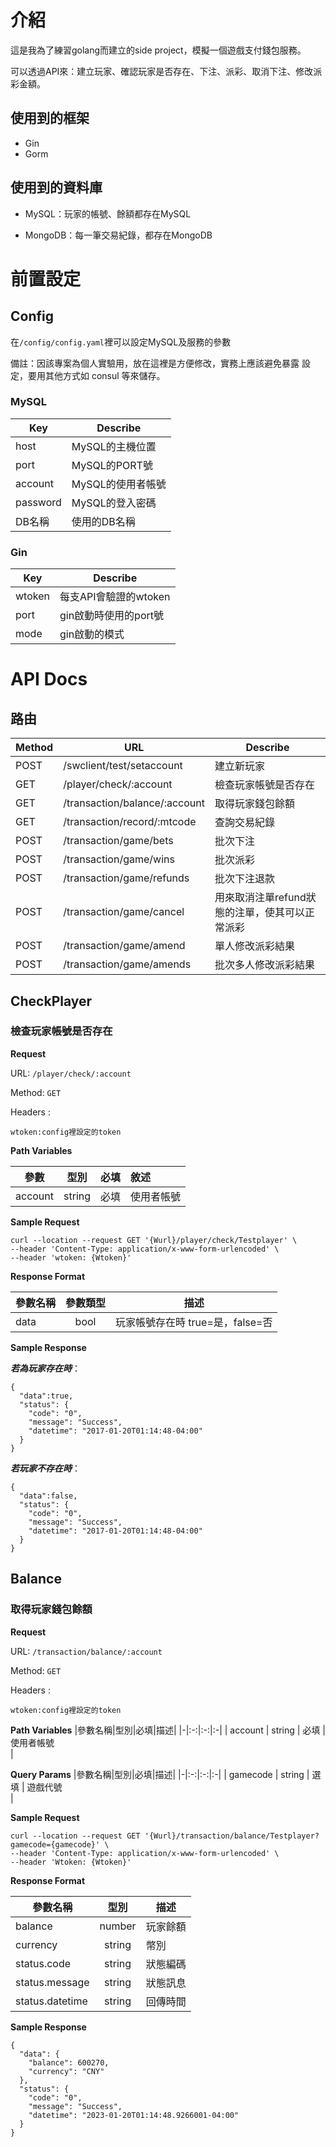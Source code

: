 # 介紹
這是我為了練習golang而建立的side project，模擬一個遊戲支付錢包服務。

可以透過API來：建立玩家、確認玩家是否存在、下注、派彩、取消下注、修改派彩金額。

## 使用到的框架

- Gin
- Gorm

## 使用到的資料庫

- MySQL：玩家的帳號、餘額都存在MySQL

- MongoDB：每一筆交易紀錄，都存在MongoDB
  
# 前置設定
## Config
在`/config/config.yaml`裡可以設定MySQL及服務的參數

備註：因該專案為個人實驗用，放在這裡是方便修改，實務上應該避免暴露
設定，要用其他方式如 consul 等來儲存。

### MySQL
| Key | Describe |
| -------- | -------- |
|host|MySQL的主機位置|
|port|MySQL的PORT號|
|account|MySQL的使用者帳號|
|password|MySQL的登入密碼|
|DB名稱|使用的DB名稱|

### Gin
| Key | Describe |
| -------- | -------- |
|wtoken|每支API會驗證的wtoken|
|port|gin啟動時使用的port號|
|mode|gin啟動的模式|


# API Docs
## 路由

| Method | URL | Describe |
| -------- | -------- | -------- |
|POST|/swclient/test/setaccount|建立新玩家
| GET     | /player/check/:account     |  檢查玩家帳號是否存在|
|GET|/transaction/balance/:account|取得玩家錢包餘額
|GET|/transaction/record/:mtcode|查詢交易紀錄
|POST| /transaction/game/bets|批次下注
|POST| /transaction/game/wins|批次派彩
|POST| /transaction/game/refunds|批次下注退款
|POST|/transaction/game/cancel|用來取消注單refund狀態的注單，使其可以正常派彩
|POST|/transaction/game/amend|單人修改派彩結果
|POST|/transaction/game/amends|批次多人修改派彩結果


## CheckPlayer
### 檢查玩家帳號是否存在

**Request**

URL: `/player/check/:account`

Method: `GET`

Headers :<br/>

`wtoken:config裡設定的token`<br/>


**Path Variables** 

| 參數 | 型別 | 必填 | 敘述 |
| - | :-: | :-: | :-|
| account     	  | string| 必填 |使用者帳號 <br> |

**Sample Request**
```bash=
curl --location --request GET '{Wurl}/player/check/Testplayer' \
--header 'Content-Type: application/x-www-form-urlencoded' \
--header 'wtoken: {Wtoken}'
```

**Response Format** 

| 參數名稱 | 參數類型 | 描述 |
| --- |:-:| --- |
| data      |bool | 玩家帳號存在時  true=是，false=否  |

**Sample Response**

***若為玩家存在時***：
```json=
{
  "data":true,
  "status": {
    "code": "0",
    "message": "Success",
    "datetime": "2017-01-20T01:14:48-04:00"
  }
}
```
***若玩家不存在時***：
```json=
{
  "data":false,
  "status": {
    "code": "0",
    "message": "Success",
    "datetime": "2017-01-20T01:14:48-04:00"
  }
}
```

## Balance
###  取得玩家錢包餘額

**Request**

URL: `/transaction/balance/:account`

Method: `GET`

Headers :<br/>

`wtoken:config裡設定的token`<br/>

**Path Variables** 
|參數名稱|型別|必填|描述|
|-|:-:|:-:|:-|
| account     	  | string   | 必填 | 使用者帳號<br/> |

**Query Params** 
|參數名稱|型別|必填|描述|
|-|:-:|:-:|:-|
| gamecode     	  | string   | 選填 | 遊戲代號<br/> |

**Sample Request**

```bash=
curl --location --request GET '{Wurl}/transaction/balance/Testplayer?gamecode={gamecode}' \
--header 'Content-Type: application/x-www-form-urlencoded' \
--header 'Wtoken: {Wtoken}'
```

**Response Format** 

| 參數名稱 | 型別 | 描述 |
| --- |:-:| --- |
| balance      |number | 玩家餘額|
| currency     |string | 幣別|
| status.code   |string | 狀態編碼  |
| status.message   |string | 狀態訊息 |
| status.datetime   |string | 回傳時間  |

**Sample Response**

```json=
{
  "data": {
    "balance": 600270,
    "currency": "CNY"
  },
  "status": {
    "code": "0",
    "message": "Success",
    "datetime": "2023-01-20T01:14:48.9266001-04:00"
  }
}
```
